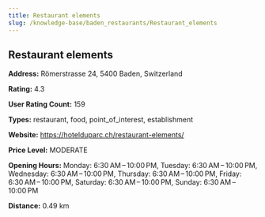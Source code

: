 ```yaml
---
title: Restaurant elements
slug: /knowledge-base/baden_restaurants/Restaurant_elements
---
```


## Restaurant elements

**Address:** Römerstrasse 24, 5400 Baden, Switzerland

**Rating:** 4.3

**User Rating Count:** 159

**Types:** restaurant, food, point_of_interest, establishment

**Website:** https://hotelduparc.ch/restaurant-elements/

**Price Level:** MODERATE

**Opening Hours:** Monday: 6:30 AM – 10:00 PM, Tuesday: 6:30 AM – 10:00 PM, Wednesday: 6:30 AM – 10:00 PM, Thursday: 6:30 AM – 10:00 PM, Friday: 6:30 AM – 10:00 PM, Saturday: 6:30 AM – 10:00 PM, Sunday: 6:30 AM – 10:00 PM

**Distance:** 0.49 km